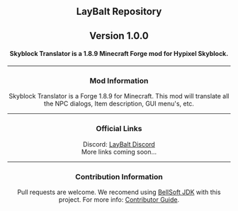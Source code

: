<!-- markdownlint-disable-file MD001 MD033 -->
<h2 align="center">LayBalt Repository</h2>
<h2 align="center">Version 1.0.0</h2>
<h4 align="center">Skyblock Translator is a 1.8.9 Minecraft Forge mod for Hypixel Skyblock.</h4>

---

<h3 align="center">Mod Information</h3>
<p align="center">
Skyblock Translator is a Forge 1.8.9 for Minecraft. This mod will translate all the NPC dialogs, Item description, GUI menu's, etc.
</p>

---

<h3 align="center">Official Links</h3>
<p align="center">
Discord: <a href="https://discord.gg/555QWxv6nS">LayBalt Discord</a><br>
More links coming soon...
</p>

---

<h3 align="center">Contribution Information</h3>
<p align="center">
Pull requests are welcome. We recomend using <a href="https://bell-sw.com">BellSoft JDK</a> with this project.
For more info: <a href="https://github.com/LayBalt/LayBalt-QOL/blob/main/ContributingGuide.md">Contributor Guide</a>.
